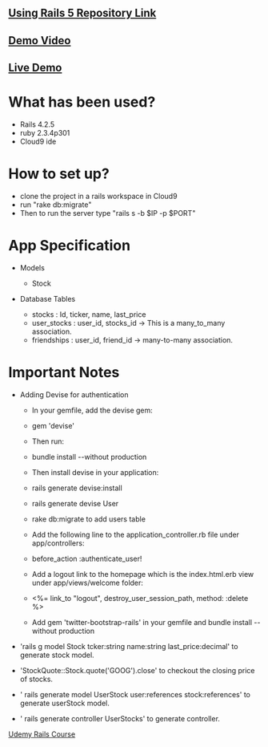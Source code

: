 ## [Using Rails 5 Repository Link](https://github.com/ghrahul/Track-Stock-rails-5)

## [Demo Video](https://youtu.be/IkusfHjZD5Y)
## [Live Demo](https://morning-woodland-71047.herokuapp.com/)

# What has been used?

  * Rails 4.2.5
  * ruby 2.3.4p301 
  * Cloud9 ide

# How to set up?

  * clone the project in a rails workspace in Cloud9
  * run "rake db:migrate"
  * Then to run the server type "rails s -b $IP -p $PORT"
  

# App Specification

* Models

  * Stock

* Database Tables
  
  * stocks : Id, ticker, name, last_price
  * user_stocks : user_id, stocks_id -> This is a many_to_many association.
  * friendships : user_id, friend_id -> many-to-many association.

# Important Notes

* Adding Devise for authentication
   
    * In your gemfile, add the devise gem:

    * gem 'devise'

    * Then run:
    
    * bundle install --without production
    
    * Then install devise in your application:
    
    * rails generate devise:install
    
    * rails generate devise User
    
    * rake db:migrate to add users table
    
    * Add the following line to the application_controller.rb file under app/controllers:
    
    * before_action :authenticate_user!
    
    * Add a logout link to the homepage which is the index.html.erb view under app/views/welcome folder:
    
    * <%= link_to "logout", destroy_user_session_path, method: :delete %>
    
    * Add gem 'twitter-bootstrap-rails' in your gemfile and bundle install --without production
    
* 'rails g model Stock tcker:string name:string last_price:decimal' to generate stock model.
* 'StockQuote::Stock.quote('GOOG').close' to checkout the closing price of stocks.
* ' rails generate model UserStock user:references stock:references' to generate userStock model.
* ' rails generate controller UserStocks' to generate controller.

[Udemy Rails Course](https://github.com/udemyrailscourse/finance-tracker-5.1.4)
